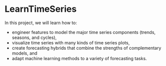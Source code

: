 # LearnTimeSeries

In this project, we will learn how to:

- engineer features to model the major time series components (trends, seasons, and cycles),
- visualize time series with many kinds of time series plots,
- create forecasting hybrids that combine the strengths of complementary models, and
- adapt machine learning methods to a variety of forecasting tasks.